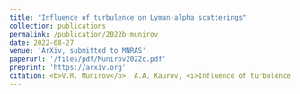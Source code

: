 ```yaml
---
title: "Influence of turbulence on Lyman-alpha scatterings"
collection: publications
permalink: /publication/2022b-munirov
date: 2022-08-27
venue: 'ArXiv, submitted to MNRAS'
paperurl: '/files/pdf/Munirov2022c.pdf'
preprint: 'https://arxiv.org'
citation: <b>V.R. Munirov</b>, A.A. Kaurov, <i>Influence of turbulence on Lyman-alpha scattering</i>, arXiv:temp, submitted to MNRAS (2022)
---
```

